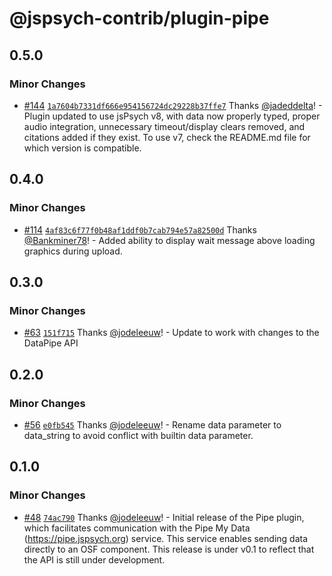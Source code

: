 # @jspsych-contrib/plugin-pipe

## 0.5.0

### Minor Changes

- [#144](https://github.com/jspsych/jspsych-contrib/pull/144) [`1a7604b7331df666e954156724dc29228b37ffe7`](https://github.com/jspsych/jspsych-contrib/commit/1a7604b7331df666e954156724dc29228b37ffe7) Thanks [@jadeddelta](https://github.com/jadeddelta)! - Plugin updated to use jsPsych v8, with data now properly typed, proper audio integration, unnecessary timeout/display clears removed, and citations added if they exist. To use v7, check the README.md file for which version is compatible.

## 0.4.0

### Minor Changes

- [#114](https://github.com/jspsych/jspsych-contrib/pull/114) [`4af83c6f77f0b48af1ddf0b7cab794e57a82500d`](https://github.com/jspsych/jspsych-contrib/commit/4af83c6f77f0b48af1ddf0b7cab794e57a82500d) Thanks [@Bankminer78](https://github.com/Bankminer78)! - Added ability to display wait message above loading graphics during upload.

## 0.3.0

### Minor Changes

- [#63](https://github.com/jspsych/jspsych-contrib/pull/63) [`151f715`](https://github.com/jspsych/jspsych-contrib/commit/151f715bdee829fdf36cdbfbb6f25ba0ff56ff06) Thanks [@jodeleeuw](https://github.com/jodeleeuw)! - Update to work with changes to the DataPipe API

## 0.2.0

### Minor Changes

- [#56](https://github.com/jspsych/jspsych-contrib/pull/56) [`e0fb545`](https://github.com/jspsych/jspsych-contrib/commit/e0fb545153fa7e81a4ef8c29139b745c4ae56519) Thanks [@jodeleeuw](https://github.com/jodeleeuw)! - Rename data parameter to data_string to avoid conflict with builtin data parameter.

## 0.1.0

### Minor Changes

- [#48](https://github.com/jspsych/jspsych-contrib/pull/48) [`74ac790`](https://github.com/jspsych/jspsych-contrib/commit/74ac79018eb60a7396ed8b576496e94d79436daa) Thanks [@jodeleeuw](https://github.com/jodeleeuw)! - Initial release of the Pipe plugin, which facilitates communication with the Pipe My Data (https://pipe.jspsych.org) service. This service enables sending data directly to an OSF component. This release is under v0.1 to reflect that the API is still under development.
